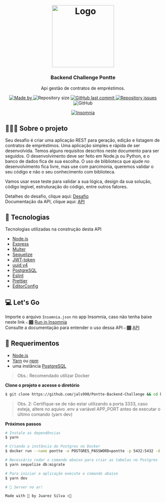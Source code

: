 <h1 align="center">
  <img alt="Logo" src="https://blog.pontte.com.br/wp-content/uploads/2020/02/logo.png" width="200px">
</h1>

<h3 align="center">
  Backend Challenge Pontte
</h3>

<p align="center">Api gestão de contratos de empréstimos.</p>

<p align="center">
  <a href="https://www.linkedin.com/in/juarezsilva/" target="_blank" rel="noopener noreferrer">
    <img alt="Made by" src="https://img.shields.io/badge/made%20by-juarez%20silva-%23FF9000">
  </a>

  <img alt="Repository size" src="https://img.shields.io/github/repo-size/jals990/Pontte-Backend-Challenge?color=%23FF9000">

  <a href="https://github.com/jals990/Pontte-Backend-Challenge/commits/master">
    <img alt="GitHub last commit" src="https://img.shields.io/github/last-commit/jals990/Pontte-Backend-Challenge?color=%23FF9000">
  </a>

  <a href="https://github.com/jals990/Pontte-Backend-Challenge/issues">
    <img alt="Repository issues" src="https://img.shields.io/github/issues/jals990/Pontte-Backend-Challenge?color=%23FF9000">
  </a>

  <img alt="GitHub" src="https://img.shields.io/github/license/jals990/Pontte-Backend-Challenge?color=%23FF9000">
</p>

<p id="insomniaButton" align="center">
  <a href="https://insomnia.rest" target="_blank"><img src="https://insomnia.rest/images/run.svg" alt="Insomnia"></a>
</p>

## 🧑🏽‍💻 Sobre o projeto

Seu desafio é criar uma aplicação REST para geração, edição e listagem de contratos de emprëstimos. Uma aplicação simples e rápida de ser desenvolvida. Temos alguns requisitos descritos neste documento para ser seguidos. O desenvolvimento deve ser feito em Node.js ou Python, e o banco de dados fica de sua escolha. O uso de bliblioteca que ajude no desenvolvimento fica livre, mas use com parcimonia, queremos validar o seu código e não o seu conhecimento com biblioteca.

Vamos usar esse teste para validar a sua lógica, design da sua solução, código legivel, estruturação do código, entre outros fatores.

Detalhes do desafio, clique aqui: [Desafio](https://github.com/pontte/backend-challenge)<br />
Documentação da API, clique aqui: [API](https://www.notion.so/Pontte-Coding-Challenge-bb23ba10109a4842b51f0303cf308957)

## 🚀 Tecnologias

Tecnologias utilizadas na construção desta API

- [Node.js](https://nodejs.org/en/)
- [Express](https://expressjs.com/pt-br/)
- [Multer](https://github.com/expressjs/multer)
- [Sequelize](https://sequelize.org)
- [JWT-token](https://jwt.io/)
- [uuid v4](https://github.com/thenativeweb/uuidv4/)
- [PostgreSQL](https://www.postgresql.org/)
- [Eslint](https://eslint.org/)
- [Prettier](https://prettier.io/)
- [EditorConfig](https://editorconfig.org/)

## 💻 Let's Go

Importe o arquivo `Insomnia.json` no app Insomnia, caso não tenha baixe neste link 👉🏾 [Run in Insomnia](#insomniaButton)<br />
Consulte a documentação para entender o uso dessa API 👉🏾 [API](https://www.notion.so/Pontte-Coding-Challenge-bb23ba10109a4842b51f0303cf308957)

## 🧳 Requerimentos

- [Node.js](https://nodejs.org/en/)
- [Yarn](https://classic.yarnpkg.com/) ou [npm](https://www.npmjs.com/)
- uma instância [PostgreSQL](https://www.postgresql.org/)

> Obs.: Recomendado utilizar Docker

**Clone o projeto e acesse o diretório**

```bash
$ git clone https://github.com/jals990/Pontte-Backend-Challenge && cd backend-pontte
```

> Obs. 2: Certifique-se de não estar utilizando a porta 3333, caso esteja, altere no aquivo .env a variável APP_PORT antes de executar o último comando (yarn dev)

**Próximos passos**

```bash
# Instale as dependências
$ yarn

# Criando a instância do Postgres no Docker
$ docker run --name pontte -e POSTGRES_PASSWORD=pontte -p 5432:5432 -d postgres:11

# Necessário rodar o comando abaixo para criar as tabelas no Postgres
$ yarn sequelize db:migrate

# Para iniciar a aplicação execute o comando abaixo
$ yarn dev

# 🚀 Server no ar!

Made with 🚀 by Juarez Silva ✌🏾
```

